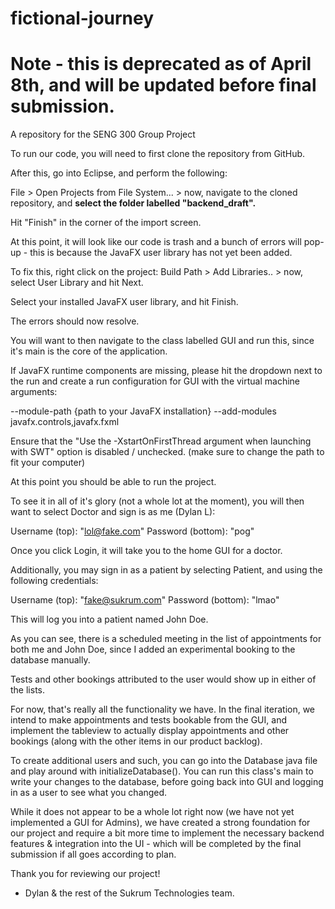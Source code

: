 # fictional-journey

# Note - this is deprecated as of April 8th, and will be updated before final submission.

A repository for the SENG 300 Group Project

To run our code, you will need to first clone the repository from GitHub. 

After this, go into Eclipse, and perform the following:

File > Open Projects from File System... > now, navigate to the cloned repository, and **select the folder labelled "backend_draft".**

Hit "Finish" in the corner of the import screen. 

At this point, it will look like our code is trash and a bunch of errors will pop-up - this is because the JavaFX user library has not yet been added.

To fix this, right click on the project: Build Path > Add Libraries.. > now, select User Library and hit Next. 

Select your installed JavaFX user library, and hit Finish. 

The errors should now resolve. 

You will want to then navigate to the class labelled GUI and run this, since it's main is the core of the application. 

If JavaFX runtime components are missing, please hit the dropdown next to the run and create a run configuration for GUI with the virtual machine arguments:

--module-path {path to your JavaFX installation} --add-modules javafx.controls,javafx.fxml

Ensure that the "Use the -XstartOnFirstThread argument when launching with SWT" option is disabled / unchecked.
(make sure to change the path to fit your computer)

At this point you should be able to run the project.

To see it in all of it's glory (not a whole lot at the moment), you will then want to select Doctor and sign is as me (Dylan L):

Username (top): "lol@fake.com"
Password (bottom): "pog"

Once you click Login, it will take you to the home GUI for a doctor. 

Additionally, you may sign in as a patient by selecting Patient, and using the following credentials:

Username (top): "fake@sukrum.com"
Password (bottom): "lmao"

This will log you into a patient named John Doe.

As you can see, there is a scheduled meeting in the list of appointments for both me and John Doe, since I added an experimental booking to the database manually. 

Tests and other bookings attributed to the user would show up in either of the lists. 

For now, that's really all the functionality we have. In the final iteration, we intend to make appointments and tests bookable from the GUI, and implement the tableview to actually display appointments and other bookings (along with the other items in our product backlog). 

To create additional users and such, you can go into the Database java file and play around with initializeDatabase(). You can run this class's main to write your changes to the database, before going back into GUI and logging in as a user to see what you changed.

While it does not appear to be a whole lot right now (we have not yet implemented a GUI for Admins), we have created a strong foundation for our project and require a bit more time to implement the necessary backend features & integration into the UI - which will be completed by the final submission if all goes according to plan.

Thank you for reviewing our project! 

- Dylan & the rest of the Sukrum Technologies team.
